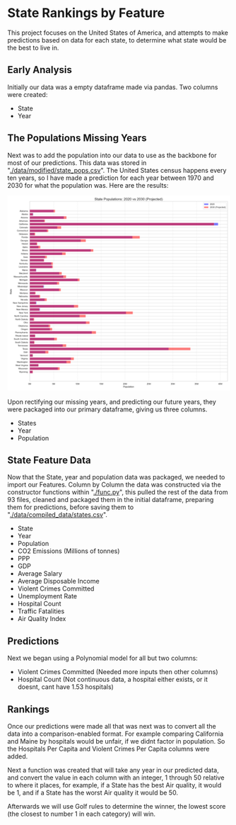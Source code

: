 # State Rankings by Feature
This project focuses on the United States of America, and attempts to make predictions based on data for each state, to determine what state would be the best to live in.

## Early Analysis
Initially our data was a empty dataframe made via pandas. Two columns were created:
- State
- Year

## The Populations Missing Years
Next was to add the population into our data to use as the backbone for most of our predictions. This data was stored in "[./data/modified/state_pops.csv](./data/modified/state_pops.csv)". The United States census happens every ten years, so I have made a prediction for each year between 1970 and 2030 for what the population was. Here are the results:

![render of predicted populations for all countries](./img/predicted_pops_2020_vs_2030.png)

Upon rectifying our missing years, and predicting our future years, they were packaged into our primary dataframe, giving us three columns.
- States
- Year
- Population

## State Feature Data
Now that the State, year and population data was packaged, we needed to import our Features. Column by Column the data was constructed via the constructor functions within "[./func.py](./func.py)", this pulled the rest of the data from 93 files, cleaned and packaged them in the initial dataframe, preparing them for predictions, before saving them to "[./data/compiled_data/states.csv](./data/compiled_data/states.csv)".
- State
- Year
- Population
- CO2 Emissions (Millions of tonnes)
- PPP
- GDP
- Average Salary
- Average Disposable Income
- Violent Crimes Committed
- Unemployment Rate
- Hospital Count
- Traffic Fatalities
- Air Quality Index

## Predictions
Next we began using a Polynomial model for all but two columns:
- Violent Crimes Committed (Needed more inputs then other columns)
- Hospital Count (Not continuous data, a hospital either exists, or it doesnt, cant have 1.53 hospitals)

## Rankings
Once our predictions were made all that was next was to convert all the data into a comparison-enabled format. For example comparing California and Maine by hospitals would be unfair, if we didnt factor in population. So the Hospitals Per Capita and Violent Crimes Per Capita columns were added.

Next a function was created that will take any year in our predicted data, and convert the value in each column with an integer, 1 through 50 relative to where it places, for example, if a State has the best Air quality, it would be 1, and if a State has the worst Air quality it would be 50.

Afterwards we will use Golf rules to determine the winner, the lowest score (the closest to number 1 in each category) will win.
